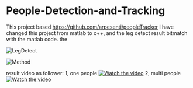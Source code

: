 # People-Detection-and-Tracking 
This project based <Kinect-based People Detection and Tracking from Small-Footprint Ground Robots> https://github.com/arpesenti/peopleTracker
I have changed this project from matlab to c++, and the leg detect result bitmatch with the matlab code.
the 
    
![LegDetect](https://github.com/xiaoxifuhongse/People-Detection-and-Tracking/blob/master/people.png?raw=true)

 ![Method](https://github.com/xiaoxifuhongse/People-Detection-and-Tracking/blob/master/Screenshot%20from%202018-11-20%2022-00-02.png?raw=true)  

result video as follower:
1, one people
[![Watch the video](https://raw.github.com/GabLeRoux/WebMole/master/ressources/WebMole_Youtube_Video.png)](http://v.youku.com/v_show/id_XMTUxNDQ2ODQ1Mg==.html?spm=a2h0j.11185381.listitem_page1.5!16~A)
2, multi people
[![Watch the video](https://raw.github.com/GabLeRoux/WebMole/master/ressources/WebMole_Youtube_Video.png)](http://v.youku.com/v_show/id_XMTU3MjE1NzQ0OA==.html?spm=a2h0j.11185381.listitem_page1.5!15~A)
